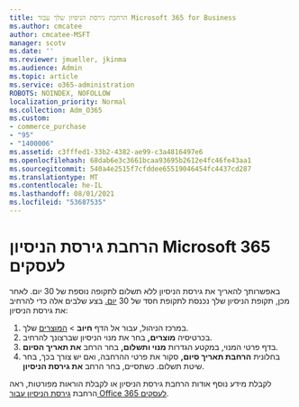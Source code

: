 ```yaml
---
title: הרחבת גירסת הניסיון שלך עבור Microsoft 365 for Business
ms.author: cmcatee
author: cmcatee-MSFT
manager: scotv
ms.date: ''
ms.reviewer: jmueller, jkinma
ms.audience: Admin
ms.topic: article
ms.service: o365-administration
ROBOTS: NOINDEX, NOFOLLOW
localization_priority: Normal
ms.collection: Adm_O365
ms.custom:
- commerce_purchase
- "95"
- "1400006"
ms.assetid: c3fffed1-33b2-4382-ae99-c3a4816497e6
ms.openlocfilehash: 68dab6e3c3661bcaa93695b2612e4fc46fe43aa1
ms.sourcegitcommit: 540a4e2515f7cfddee65519046454fc4437cd287
ms.translationtype: MT
ms.contentlocale: he-IL
ms.lasthandoff: 08/01/2021
ms.locfileid: "53687535"
---
```

# <a name="extend-your-trial-for-microsoft-365-for-business"></a>הרחבת גירסת הניסיון Microsoft 365 לעסקים

באפשרותך להאריך את גירסת הניסיון ללא תשלום לתקופה נוספת של 30 יום. לאחר מכן, תקופת הניסיון שלך נכנסת לתקופת חסד של 30 [יום.](/alchemyinsights/grace-period-for-microsoft-365-free-trial) בצע שלבים אלה כדי להרחיב את גירסת הניסיון:
  
1. במרכז הניהול, עבור אל הדף **חיוב** \> [המוצרים](https://go.microsoft.com/fwlink/p/?linkid=842054) שלך.
2. בכרטיסיה **מוצרים,** בחר את מנוי הניסיון שברצונך להרחיב.
3. בדף פרטי המנוי, במקטע הגדרות **מנוי ותשלום,** בחר הרחב **את תאריך הסיום**.
4. בחלונית **הרחבת תאריך סיום,** סקור את פרטי ההרחבה, ואם יש צורך בכך, בחר שיטת תשלום. כשתסיים, בחר הרחב **את גירסת הניסיון**.

לקבלת מידע נוסף אודות הרחבת גירסת הניסיון או לקבלת הוראות מפורטות, ראה הרחבת [גירסת הניסיון עבור Office 365 לעסקים](/microsoft-365/commerce/extend-your-trial).